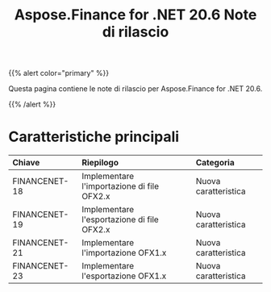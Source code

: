 ﻿---
title: Aspose.Finance for .NET 20.6 Note di rilascio
type: docs
weight: 90
url: /it/net/aspose-finance-for-net-20-6-release-notes/
---
{{% alert color="primary" %}}

Questa pagina contiene le note di rilascio per Aspose.Finance for .NET 20.6.

{{% /alert %}}

# Caratteristiche principali

|**Chiave**|**Riepilogo**|**Categoria**|
|:- |:- |:- |
|FINANCENET-18|Implementare l'importazione di file OFX2.x|Nuova caratteristica|
|FINANCENET-19|Implementare l'esportazione di file OFX2.x|Nuova caratteristica|
|FINANCENET-21|Implementare l'importazione OFX1.x|Nuova caratteristica|
|FINANCENET-23|Implementare l'esportazione OFX1.x|Nuova caratteristica|
